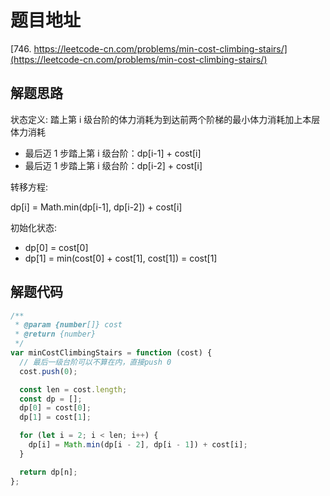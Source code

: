 # 题目地址

[746. https://leetcode-cn.com/problems/min-cost-climbing-stairs/](https://leetcode-cn.com/problems/min-cost-climbing-stairs/)

## 解题思路

状态定义: 踏上第 i 级台阶的体力消耗为到达前两个阶梯的最小体力消耗加上本层体力消耗

- 最后迈 1 步踏上第 i 级台阶：dp[i-1] + cost[i]
- 最后迈 1 步踏上第 i 级台阶：dp[i-2] + cost[i]

转移方程:

dp[i] = Math.min(dp[i-1], dp[i-2]) + cost[i]

初始化状态:

- dp[0] = cost[0]
- dp[1] = min(cost[0] + cost[1], cost[1]) = cost[1]

## 解题代码

```js
/**
 * @param {number[]} cost
 * @return {number}
 */
var minCostClimbingStairs = function (cost) {
  // 最后一级台阶可以不算在内，直接push 0
  cost.push(0);

  const len = cost.length;
  const dp = [];
  dp[0] = cost[0];
  dp[1] = cost[1];

  for (let i = 2; i < len; i++) {
    dp[i] = Math.min(dp[i - 2], dp[i - 1]) + cost[i];
  }

  return dp[n];
};
```
